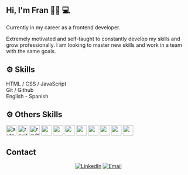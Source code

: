 ## Hi, I'm Fran 🙋‍♂️ 💻

Currently in my career as a frontend developer.<br>

Extremely motivated and self-taught to constantly develop my skills and grow professionally. I am looking to master new skills and work in a team with the same goals.<br>

<!-- I have a [YouTube channel](https://www.youtube.com/channel/UCj8VgHtcox46beRA0DcoPDA/) (in Spanish)  -->

## ⚙ Skills 
HTML / CSS / JavaScript <br>
Git / Github <br>
English - Spanish 

## ⚙ Others Skills
<img src="https://logos-world.net/wp-content/uploads/2020/12/Autocad-Logo.png" alt="autocad" width="28"> 
<img src="https://mashyo.com/wp-content/uploads/2022/04/make-things-transparent-in-revit.png" alt="revit" width="28"> 
 <img src="https://e7.pngegg.com/pngimages/993/910/png-clipart-autodesk-3ds-max-3ds-physx-3d-computer-graphics-others-miscellaneous-angle.png" alt="revit" width="28"> 
 <img src="https://upload.wikimedia.org/wikipedia/commons/9/9c/SketchUp-Logo.png" alt="" width="28"> 
 <img src="https://upload.wikimedia.org/wikipedia/commons/thumb/0/0c/Blender_logo_no_text.svg/2503px-Blender_logo_no_text.svg.png" alt="" width="28">  
 <img src="https://download.logo.wine/logo/Adobe_Premiere_Pro/Adobe_Premiere_Pro-Logo.wine.png" alt="" width="28"> 
 <img src="https://upload.wikimedia.org/wikipedia/commons/thumb/c/cb/Adobe_After_Effects_CC_icon.svg/2101px-Adobe_After_Effects_CC_icon.svg.png" alt="" width="28"> 
 <img src="https://seeklogo.com/images/L/lumion-3d-logo-948AF388BD-seeklogo.com.png" alt="" width="28"> 
 <img src="https://cdn2.unrealengine.com/ue-logo-stacked-unreal-engine-w-677x545-fac11de0943f.png" alt="" width="28"> 
 <img src="" alt="" width="28">
 <img src="" alt="" width="28">


## Contact

<p align="center">
<a href="https://www.linkedin.com/in/franco-ezequiel-romero-38ab541a3/" target="_blank"><img alt="LinkedIn" src="https://img.shields.io/badge/LinkedIn-@franromero-blue?style=flat&logo=linkedin"></a>
<a href="mailto:franromeroeze@gmail.com"><img alt="Email" src="https://img.shields.io/badge/Email-franromeroeze@gmail.com-blue?style=flat&logo=gmail"></a>
</p>











